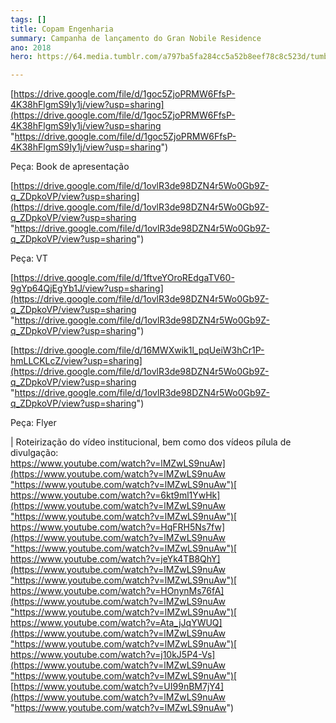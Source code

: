 ```yaml
---
tags: []
title: Copam Engenharia
summary: Campanha de lançamento do Gran Nobile Residence
ano: 2018
hero: https://64.media.tumblr.com/a797ba5fa284cc5a52b8eef78c8c523d/tumblr_n0sns6x6X31tsd7eso2_500.jpg

---
```


[https://drive.google.com/file/d/1goc5ZjoPRMW6FfsP-4K38hFlgmS9Iy1j/view?usp=sharing](https://drive.google.com/file/d/1goc5ZjoPRMW6FfsP-4K38hFlgmS9Iy1j/view?usp=sharing "https://drive.google.com/file/d/1goc5ZjoPRMW6FfsP-4K38hFlgmS9Iy1j/view?usp=sharing")

Peça: Book de apresentação

[https://drive.google.com/file/d/1ovlR3de98DZN4r5Wo0Gb9Z-q_ZDpkoVP/view?usp=sharing](https://drive.google.com/file/d/1ovlR3de98DZN4r5Wo0Gb9Z-q_ZDpkoVP/view?usp=sharing "https://drive.google.com/file/d/1ovlR3de98DZN4r5Wo0Gb9Z-q_ZDpkoVP/view?usp=sharing")

Peça: VT

[https://drive.google.com/file/d/1ftveYOroREdgaTV60-9gYp64QjEgYb1J/view?usp=sharing](https://drive.google.com/file/d/1ovlR3de98DZN4r5Wo0Gb9Z-q_ZDpkoVP/view?usp=sharing "https://drive.google.com/file/d/1ovlR3de98DZN4r5Wo0Gb9Z-q_ZDpkoVP/view?usp=sharing")

[https://drive.google.com/file/d/16MWXwik1l_pqUeiW3hCr1P-hmLLCKLcZ/view?usp=sharing](https://drive.google.com/file/d/1ovlR3de98DZN4r5Wo0Gb9Z-q_ZDpkoVP/view?usp=sharing "https://drive.google.com/file/d/1ovlR3de98DZN4r5Wo0Gb9Z-q_ZDpkoVP/view?usp=sharing")

Peça: Flyer

| Roteirização do vídeo institucional, bem como dos vídeos pílula de divulgação:  
[https://www.youtube.com/watch?v=lMZwLS9nuAw](https://www.youtube.com/watch?v=lMZwLS9nuAw "https://www.youtube.com/watch?v=lMZwLS9nuAw")[  
](https://www.youtube.com/watch?v=lMZwLS9nuAw)[https://www.youtube.com/watch?v=6kt9ml1YwHk](https://www.youtube.com/watch?v=lMZwLS9nuAw "https://www.youtube.com/watch?v=lMZwLS9nuAw")[  
](https://www.youtube.com/watch?v=6kt9ml1YwHk)[https://www.youtube.com/watch?v=HqFRH5Ns7fw](https://www.youtube.com/watch?v=lMZwLS9nuAw "https://www.youtube.com/watch?v=lMZwLS9nuAw")[  
](https://www.youtube.com/watch?v=HqFRH5Ns7fw)[https://www.youtube.com/watch?v=jeYk4TB8QhY](https://www.youtube.com/watch?v=lMZwLS9nuAw "https://www.youtube.com/watch?v=lMZwLS9nuAw")[  
](https://www.youtube.com/watch?v=jeYk4TB8QhY)[https://www.youtube.com/watch?v=HOnynMs76fA](https://www.youtube.com/watch?v=lMZwLS9nuAw "https://www.youtube.com/watch?v=lMZwLS9nuAw")[  
](https://www.youtube.com/watch?v=HOnynMs76fA)[https://www.youtube.com/watch?v=Ata_jJqYWUQ](https://www.youtube.com/watch?v=lMZwLS9nuAw "https://www.youtube.com/watch?v=lMZwLS9nuAw")[  
](https://www.youtube.com/watch?v=Ata_jJqYWUQ)[https://www.youtube.com/watch?v=j10kJ5P4-Vs](https://www.youtube.com/watch?v=lMZwLS9nuAw "https://www.youtube.com/watch?v=lMZwLS9nuAw")[  
](https://www.youtube.com/watch?v=j10kJ5P4-Vs)[https://www.youtube.com/watch?v=UI99nBM7jY4](https://www.youtube.com/watch?v=lMZwLS9nuAw "https://www.youtube.com/watch?v=lMZwLS9nuAw")